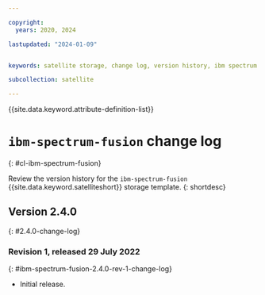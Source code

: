 ```yaml
---

copyright:
  years: 2020, 2024

lastupdated: "2024-01-09"


keywords: satellite storage, change log, version history, ibm spectrum fusion

subcollection: satellite

---
```


{{site.data.keyword.attribute-definition-list}}

# `ibm-spectrum-fusion` change log
{: #cl-ibm-spectrum-fusion}

Review the version history for the `ibm-spectrum-fusion` {{site.data.keyword.satelliteshort}} storage template.
{: shortdesc}

## Version 2.4.0
{: #2.4.0-change-log}


### Revision 1, released 29 July 2022
{: #ibm-spectrum-fusion-2.4.0-rev-1-change-log}


- Initial release.


